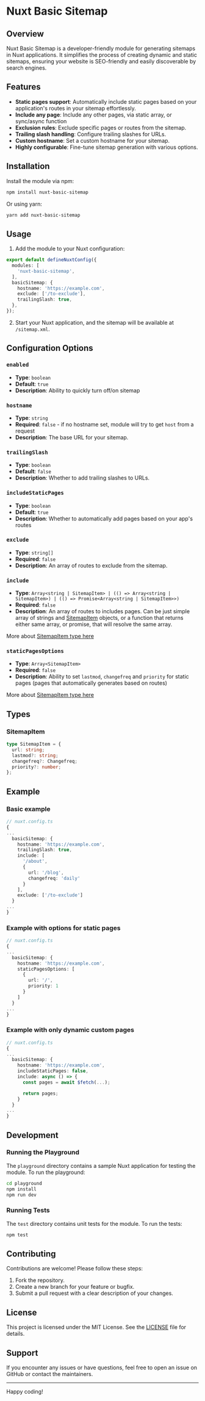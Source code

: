 # Nuxt Basic Sitemap

## Overview

Nuxt Basic Sitemap is a developer-friendly module for generating sitemaps in Nuxt applications. It simplifies the process of creating dynamic and static sitemaps, ensuring your website is SEO-friendly and easily discoverable by search engines.

## Features

- **Static pages support**: Automatically include static pages based on your application's routes in your sitemap effortlessly.
- **Include any page**: Include any other pages, via static array, or sync/async function
- **Exclusion rules**: Exclude specific pages or routes from the sitemap.
- **Trailing slash handling**: Configure trailing slashes for URLs.
- **Custom hostname**: Set a custom hostname for your sitemap.
- **Highly configurable**: Fine-tune sitemap generation with various options.

## Installation

Install the module via npm:

```bash
npm install nuxt-basic-sitemap
```

Or using yarn:

```bash
yarn add nuxt-basic-sitemap
```

## Usage

1. Add the module to your Nuxt configuration:

```ts
export default defineNuxtConfig({
  modules: [
    'nuxt-basic-sitemap',
  ],
  basicSitemap: {
    hostname: 'https://example.com',
    exclude: ['/to-exclude'],
    trailingSlash: true,
  },
});
```

2. Start your Nuxt application, and the sitemap will be available at `/sitemap.xml`.

## Configuration Options

### `enabled`

- **Type**: `boolean`
- **Default**: `true`
- **Description**: Ability to quickly turn off/on sitemap

### `hostname`

- **Type**: `string`
- **Required**: `false` - if no hostname set, module will try to get `host` from a request
- **Description**: The base URL for your sitemap.

### `trailingSlash`

- **Type**: `boolean`
- **Default**: `false`
- **Description**: Whether to add trailing slashes to URLs.

### `includeStaticPages`

- **Type**: `boolean`
- **Default**: `true`
- **Description**: Whether to automatically add pages based on your app's routes

### `exclude`

- **Type**: `string[]`
- **Required**: `false`
- **Description**: An array of routes to exclude from the sitemap.

### `include`

- **Type**: `Array<string | SitemapItem> | (() => Array<string | SitemapItem>) | (() => Promise<Array<string | SitemapItem>>)`
- **Required**: `false`
- **Description**: An array of routes to includes pages. Can be just simple array of strings and [SitemapItem](#sitemapitem) objects, or a function that returns either same array, or promise, that will resolve the same array.

More about [SitemapItem type here](#sitemapitem)

### `staticPagesOptions`

- **Type**: `Array<SitemapItem>`
- **Required**: `false`
- **Description**: Ability to set `lastmod`, `changefreq` and `priority` for static pages (pages that automatically generates based on routes)

More about [SitemapItem type here](#sitemapitem)

## Types

### SitemapItem

```ts
type SitemapItem = {
  url: string;
  lastmod?: string;
  changefreq?: Changefreq;
  priority?: number;
};
```

## Example

### Basic example

```ts
// nuxt.config.ts
{
...
  basicSitemap: {
    hostname: 'https://example.com',
    trailingSlash: true,
    include: [
      '/about',
      {
        url: '/blog',
        changefreq: 'daily'
      }
    ],
    exclude: ['/to-exclude']
  }
...
}
```

### Example with options for static pages

```ts
// nuxt.config.ts
{
...
  basicSitemap: {
    hostname: 'https://example.com',
    staticPagesOptions: [
      {
        url: '/',
        priority: 1
      }
    ]
  }
...
}
```

### Example with only dynamic custom pages

```ts
// nuxt.config.ts
{
...
  basicSitemap: {
    hostname: 'https://example.com',
    includeStaticPages: false,
    include: async () => {
      const pages = await $fetch(...);

      return pages;
    }
  }
...
}
```

## Development

### Running the Playground

The `playground` directory contains a sample Nuxt application for testing the module. To run the playground:

```bash
cd playground
npm install
npm run dev
```

### Running Tests

The `test` directory contains unit tests for the module. To run the tests:

```bash
npm test
```

## Contributing

Contributions are welcome! Please follow these steps:

1. Fork the repository.
2. Create a new branch for your feature or bugfix.
3. Submit a pull request with a clear description of your changes.

## License

This project is licensed under the MIT License. See the [LICENSE](./LICENSE) file for details.

## Support

If you encounter any issues or have questions, feel free to open an issue on GitHub or contact the maintainers.

---

Happy coding!
